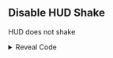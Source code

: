 ## Disable HUD Shake

HUD does not shake

<details>
<summary>Reveal Code</summary>

```powerpc
041E3B50 38000000
```
</details>